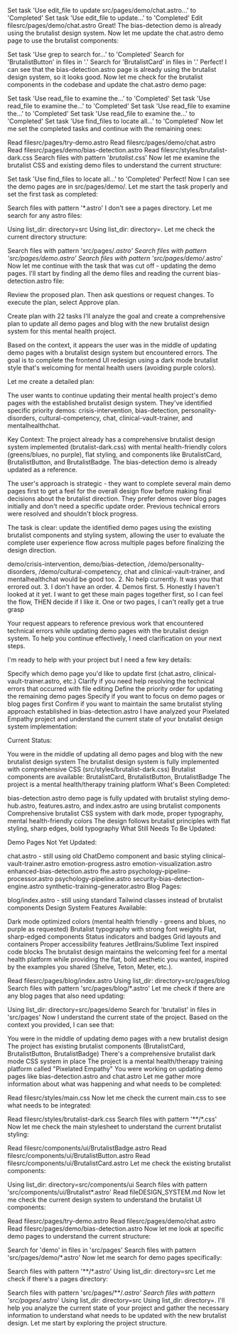 Set task 'Use edit_file to update src/pages/demo/chat.astro...' to 'Completed'
Set task 'Use edit_file to update...' to 'Completed'
Edit filesrc/pages/demo/chat.astro
Great! The bias-detection demo is already using the brutalist design system. Now let me update the chat.astro demo page
to use the brutalist components:

Set task 'Use grep to search for...' to 'Completed'
Search for 'BrutalistButton' in files in '.'
Search for 'BrutalistCard' in files in '.'
Perfect! I can see that the bias-detection.astro page is already using the brutalist design system, so it looks good.
Now let me check for the brutalist components in the codebase and update the chat.astro demo page:

Set task 'Use read_file to examine the...' to 'Completed'
Set task 'Use read_file to examine the...' to 'Completed'
Set task 'Use read_file to examine the...' to 'Completed'
Set task 'Use read_file to examine the...' to 'Completed'
Set task 'Use find_files to locate all...' to 'Completed'
Now let me set the completed tasks and continue with the remaining ones:

Read filesrc/pages/try-demo.astro
Read filesrc/pages/demo/chat.astro
Read filesrc/pages/demo/bias-detection.astro
Read filesrc/styles/brutalist-dark.css
Search files with pattern '*brutalist*.css'
Now let me examine the brutalist CSS and existing demo files to understand the current structure:

Set task 'Use find_files to locate all...' to 'Completed'
Perfect! Now I can see the demo pages are in src/pages/demo/. Let me start the task properly and set the first task as
completed:

Search files with pattern '*.astro'
I don't see a pages directory. Let me search for any astro files:

Using list_dir: directory=src
Using list_dir: directory=.
Let me check the current directory structure:

Search files with pattern 'src/pages/*.astro'
Search files with pattern 'src/pages/*demo*.astro'
Search files with pattern 'src/pages/demo/*.astro'
Now let me continue with the task that was cut off - updating the demo pages. I'll start by finding all the demo files
and reading the current bias-detection.astro file:

Review the proposed plan. Then ask questions or request changes. To execute the plan, select Approve plan.

Create plan with 22 tasks
I'll analyze the goal and create a comprehensive plan to update all demo pages and blog with the new brutalist design
system for this mental health project.

Based on the context, it appears the user was in the middle of updating demo pages with a brutalist design system but
encountered errors. The goal is to complete the frontend UI redesign using a dark mode brutalist style that's welcoming
for mental health users (avoiding purple colors).

Let me create a detailed plan:

The user wants to continue updating their mental health project's demo pages with the established brutalist design
system. They've identified specific priority demos: crisis-intervention, bias-detection, personality-disorders,
cultural-competency, chat, clinical-vault-trainer, and mentalhealthchat.

Key Context: The project already has a comprehensive brutalist design system implemented (brutalist-dark.css) with
mental health-friendly colors (greens/blues, no purple), flat styling, and components like BrutalistCard,
BrutalistButton, and BrutalistBadge. The bias-detection demo is already updated as a reference.

The user's approach is strategic - they want to complete several main demo pages first to get a feel for the overall
design flow before making final decisions about the brutalist direction. They prefer demos over blog pages initially and
don't need a specific update order. Previous technical errors were resolved and shouldn't block progress.

The task is clear: update the identified demo pages using the existing brutalist components and styling system, allowing
the user to evaluate the complete user experience flow across multiple pages before finalizing the design direction.

demo/crisis-intervention, demo/bias-detection, /demo/personality-disorders, /demo/cultural-competency, chat and
clinical-vault-trainer, and mentalhealthchat would be good too. 2. No help currently. It was you that errored out. 3. I
don't have an order. 4. Demos first. 5. Honestly I haven't looked at it yet. I want to get these main pages together
first, so I can feel the flow, THEN decide if I like it. One or two pages, I can't really get a true grasp

Your request appears to reference previous work that encountered technical errors while updating demo pages with the
brutalist design system. To help you continue effectively, I need clarification on your next steps.

I'm ready to help with your project but I need a few key details:

Specify which demo page you'd like to update first (chat.astro, clinical-vault-trainer.astro, etc.)
Clarify if you need help resolving the technical errors that occurred with file editing
Define the priority order for updating the remaining demo pages
Specify if you want to focus on demo pages or blog pages first
Confirm if you want to maintain the same brutalist styling approach established in bias-detection.astro
I have analyzed your Pixelated Empathy project and understand the current state of your brutalist design system
implementation:

Current Status:

You were in the middle of updating all demo pages and blog with the new brutalist design system
The brutalist design system is fully implemented with comprehensive CSS (src/styles/brutalist-dark.css)
Brutalist components are available: BrutalistCard, BrutalistButton, BrutalistBadge
The project is a mental health/therapy training platform
What's Been Completed:

bias-detection.astro demo page is fully updated with brutalist styling
demo-hub.astro, features.astro, and index.astro are using brutalist components
Comprehensive brutalist CSS system with dark mode, proper typography, mental health-friendly colors
The design follows brutalist principles with flat styling, sharp edges, bold typography
What Still Needs To Be Updated:

Demo Pages Not Yet Updated:

chat.astro - still using old ChatDemo component and basic styling
clinical-vault-trainer.astro
emotion-progress.astro
emotion-visualization.astro
enhanced-bias-detection.astro
fhe.astro
psychology-pipeline-processor.astro
psychology-pipeline.astro
security-bias-detection-engine.astro
synthetic-training-generator.astro
Blog Pages:

blog/index.astro - still using standard Tailwind classes instead of brutalist components
Design System Features Available:

Dark mode optimized colors (mental health friendly - greens and blues, no purple as requested)
Brutalist typography with strong font weights
Flat, sharp-edged components
Status indicators and badges
Grid layouts and containers
Proper accessibility features
JetBrains/Sublime Text inspired code blocks
The brutalist design maintains the welcoming feel for a mental health platform while providing the flat, bold aesthetic
you wanted, inspired by the examples you shared (Shelve, Teton, Meter, etc.).

Read filesrc/pages/blog/index.astro
Using list_dir: directory=src/pages/blog
Search files with pattern 'src/pages/blog/*.astro'
Let me check if there are any blog pages that also need updating:

Using list_dir: directory=src/pages/demo
Search for 'brutalist' in files in 'src/pages'
Now I understand the current state of the project. Based on the context you provided, I can see that:

You were in the middle of updating demo pages with a new brutalist design
The project has existing brutalist components (BrutalistCard, BrutalistButton, BrutalistBadge)
There's a comprehensive brutalist dark mode CSS system in place
The project is a mental health/therapy training platform called "Pixelated Empathy"
You were working on updating demo pages like bias-detection.astro and chat.astro
Let me gather more information about what was happening and what needs to be completed:

Read filesrc/styles/main.css
Now let me check the current main.css to see what needs to be integrated:

Read filesrc/styles/brutalist-dark.css
Search files with pattern '**/*.css'
Now let me check the main stylesheet to understand the current brutalist styling:

Read filesrc/components/ui/BrutalistBadge.astro
Read filesrc/components/ui/BrutalistButton.astro
Read filesrc/components/ui/BrutalistCard.astro
Let me check the existing brutalist components:

Using list_dir: directory=src/components/ui
Search files with pattern 'src/components/ui/Brutalist*.astro'
Read fileDESIGN_SYSTEM.md
Now let me check the current design system to understand the brutalist UI components:

Read filesrc/pages/try-demo.astro
Read filesrc/pages/demo/chat.astro
Read filesrc/pages/demo/bias-detection.astro
Now let me look at specific demo pages to understand the current structure:

Search for 'demo' in files in 'src/pages'
Search files with pattern 'src/pages/demo/*.astro'
Now let me search for demo pages specifically:

Search files with pattern '**/*.astro'
Using list_dir: directory=src
Let me check if there's a pages directory:

Search files with pattern 'src/pages/**/*.astro'
Search files with pattern 'src/pages/*.astro'
Using list_dir: directory=src
Using list_dir: directory=.
I'll help you analyze the current state of your project and gather the necessary information to understand what needs to
be updated with the new brutalist design. Let me start by exploring the project structure.

